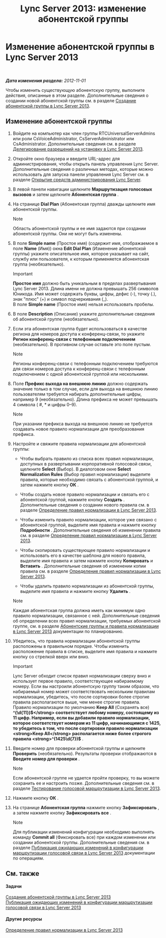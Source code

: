 ﻿---
title: 'Lync Server 2013: изменение абонентской группы'
TOCTitle: Изменение абонентской группы
ms:assetid: a91f02df-cf60-40cf-82fe-e0342c118b91
ms:mtpsurl: https://technet.microsoft.com/ru-ru/library/Gg412797(v=OCS.15)
ms:contentKeyID: 49310793
ms.date: 05/19/2016
mtps_version: v=OCS.15
ms.translationtype: HT
---

# Изменение абонентской группы в Lync Server 2013

 

_**Дата изменения раздела:** 2012-11-01_

Чтобы изменить существующую абонентскую группу, выполните действия, описанные в этом разделе. Дополнительные сведения о создании новой абонентской группы см. в разделе [Создание абонентской группы в Lync Server 2013](lync-server-2013-create-a-dial-plan.md).

## Изменение абонентской группы

1.  Войдите на компьютер как член группы RTCUniversalServerAdmins или роли CsVoiceAdministrator, CsServerAdministrator или CsAdministrator. Дополнительные сведения см. в разделе [Делегирование разрешений на установку в Lync Server 2013](lync-server-2013-delegate-setup-permissions.md).

2.  Откройте окно браузера и введите URL-адрес для администрирования, чтобы открыть панель управления Lync Server. Дополнительные сведения о различных методах, которые можно использовать для запуска панели управления Lync Server см. в разделе [Открытие средств администрирования Lync Server](lync-server-2013-open-lync-server-administrative-tools.md).

3.  В левой панели навигации щелкните **Маршрутизация голосовых вызовов** и затем щелкните **Абонентская группа** .

4.  На странице **Dial Plan** (Абонентская группа) дважды щелкните имя абонентской группы.
    
    > [!note]  
    > Область абонентской группы и ее имя задаются при создании абонентской группы. Они не могут быть изменены.

5.  В поле **Simple name** (Простое имя) (содержит имя, отображаемое в поле **Name** (Имя)) окна **Edit Dial Plan** (Изменение абонентской группы) укажите описательное имя, которое указывает на сайт, службу или пользователя, к которым применяется абонентская группа (необязательно).
    
    > [!important]  
    > <strong>Простое имя</strong> должно быть уникальным в пределах развертывания Lync Server 2013. Длина имени не должна превышать 256 символов Юникода. Имя может содержать буквы, цифры, дефис (-), точку (.), знак &quot;плюс&quot; (+) и символ подчеркивания (_).<br />    В поле <strong>Simple name</strong> (Простое имя) нельзя использовать пробелы.

6.  В поле **Description** (Описание) укажите дополнительные сведения об абонентской группе (необязательно).

7.  Если эта абонентская группа будет использоваться в качестве региона для номеров доступа к конференц-связи, то укажите **Регион конференц-связи с телефонным подключением** (необязательно). В противном случае оставьте это поле пустым.
    
    > [!note]  
    > Регионы конференц-связи с телефонным подключением требуются для связи номеров доступа к конференц-связи с телефонным подключением с одной абонентской группой или несколькими.

8.  Поле **Префикс выхода на внешнюю линию** должно содержать значение только в том случае, если для выхода на внешнюю линию пользователям требуется набирать дополнительные цифры, например 9 (необязательно). Длина префикса не может превышать 4 символа ( \#, \* и цифры 0–9).
    
    > [!note]  
    > При указании префикса выхода на внешнюю линию не требуется создавать новое правило нормализации для преобразования префикса.

9.  Настройте и свяжите правила нормализации для абонентской группы:
    
      - Чтобы выбрать правило из списка всех правил нормализации, доступных в развертывании корпоративной голосовой связи, щелкните **Select** (Выбор). В диалоговом окне **Select Normalization Rules** (Выбор правил нормализации) выделите правила, которые необходимо связать с абонентской группой, и затем нажмите кнопку **ОК** .
    
      - Чтобы создать новое правило нормализации и связать его с абонентской группой, нажмите кнопку **Создать** . Дополнительные сведения о создании нового правила см. в разделе [Определение правил нормализации в Lync Server 2013](lync-server-2013-defining-normalization-rules.md).
    
      - Чтобы изменить правило нормализации, которое уже связано с абонентской группой, выделите имя правила и нажмите кнопку **Подробности** . Дополнительные сведения об изменении правила см. в разделе [Определение правил нормализации в Lync Server 2013](lync-server-2013-defining-normalization-rules.md).
    
      - Чтобы скопировать существующее правило нормализации и использовать его в качестве шаблона для нового правила, выделите имя правила и затем нажмите кнопку **Копировать** и **Вставить** . Дополнительные сведения об изменении копии правила см. в разделе [Определение правил нормализации в Lync Server 2013](lync-server-2013-defining-normalization-rules.md).
    
      - Чтобы удалить правило нормализации из абонентской группы, выделите имя правила и нажмите кнопку **Удалить** .
    
    > [!note]  
    > Каждая абонентская группа должна иметь как минимум одно правило нормализации, связанное с ней. Дополнительные сведения об определении всех правил нормализации, требуемых абонентской группе, см. в разделе <a href="lync-server-2013-dial-plans-and-normalization-rules.md">Абонентские группы и правила нормализации в Lync Server 2013</a> документации по планированию.

10. Убедитесь, что правила нормализации абонентской группы расположены в правильном порядке. Чтобы изменить расположение правила в списке, выделите имя правила и нажмите кнопку со стрелкой вверх или вниз.
    
    > [!important]  
    > Lync Server обходит список правил нормализации сверху вниз и использует первое правило, соответствующее набираемому номеру. Если вы настроили абонентскую группу таким образом, что набираемый номер может соответствовать нескольким правилам нормализации, убедитесь, что после сортировки более строгие правила располагаются выше, чем менее строгие правила.<br />    Правило нормализации по умолчанию <strong>Keep All</strong> (Сохранять все) <strong>^(\d{11})$</strong> соответствует любому номеру, состоящему из 11 цифр. Например, если вы добавили правило нормализации, которое соответствует номерам из 11 цифр, начинающимся с 1425, то убедитесь в том, что после сортировки правило нормализации <strong>Keep All</strong> располагается ниже более строгого правила <strong>^(1425\d{7})$</strong> .

11. Введите номер для проверки абонентской группы и щелкните **Проверить** (необязательно). Результаты проверки отображаются в **Введите номер для проверки** .
    
    > [!note]  
    > Если абонентской группе не удается пройти проверку, то вы можете сохранить ее и настроить позже. Дополнительные сведения см. в разделе <a href="lync-server-2013-test-voice-routing.md">Тестирование голосовой маршрутизации в Lync Server 2013</a>.

12. Нажмите кнопку **ОК** .

13. На странице **Абонентская группа** нажмите кнопку **Зафиксировать** , а затем нажмите кнопку **Зафиксировать все** .
    
    > [!note]  
    > Для публикации изменений конфигурации необходимо выполнять команду <strong>Commit all</strong> (Фиксировать все) при каждом изменении или создании абонентской группы. Дополнительные сведения см. в разделе <a href="lync-server-2013-publish-pending-changes-to-the-voice-routing-configuration.md">Публикация ожидающих изменений в конфигурации маршрутизации голосовой связи в Lync Server 2013</a> документации по операциям.

## См. также

#### Задачи

[Создание абонентской группы в Lync Server 2013](lync-server-2013-create-a-dial-plan.md)  
[Публикация ожидающих изменений в конфигурации маршрутизации голосовой связи в Lync Server 2013](lync-server-2013-publish-pending-changes-to-the-voice-routing-configuration.md)  

#### Другие ресурсы

[Определение правил нормализации в Lync Server 2013](lync-server-2013-defining-normalization-rules.md)

